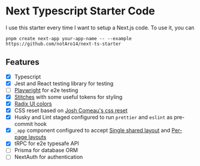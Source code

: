 # Next Typescript Starter Code

I use this starter every time I want to setup a Next.js code. To use it, you can

```shell
pnpm create next-app your-app-name -- --example https://github.com/notAro14/next-ts-starter
```

## Features

- [x] Typescript
- [x] Jest and React testing library for testing
- [ ] [Playwright](https://playwright.dev/) for e2e testing
- [x] [Stitches](https://stitches.dev/) with some useful tokens for styling
- [x] [Radix UI colors](https://www.radix-ui.com/colors)
- [x] CSS reset based on [Josh Comeau's css reset](https://www.joshwcomeau.com/css/custom-css-reset/#our-finished-product)
- [x] Husky and Lint staged configured to run `prettier` and `eslint` as pre-commit hook
- [x] `_app` component configured to accept [Single shared layout](https://nextjs.org/docs/basic-features/layouts#single-shared-layout-with-custom-app) and [Per-page layouts](https://nextjs.org/docs/basic-features/layouts#per-page-layouts)
- [x] tRPC for e2e typesafe API
- [ ] Prisma for database ORM
- [ ] NextAuth for authentication

